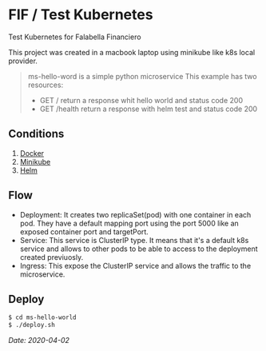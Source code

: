 # FIF / Test Kubernetes

Test Kubernetes for Falabella Financiero

This project was created in a macbook laptop using minikube like k8s local provider.

> ms-hello-word is a simple python microservice
> This example has two resources:
> *  GET /  return a response whit hello world and status code 200
> *  GET /health  return a response with helm test and status code 200



## Conditions
  
1.  [Docker](https://www.docker.com/get-started)
2.  [Minikube](https://kubernetes.io/es/docs/tasks/tools/install-minikube/)
3.  [Helm](https://helm.sh/docs/intro/install/)

## Flow

* Deployment: It creates two replicaSet(pod) with one container in each pod. They have a default mapping port using the port 5000 like an exposed container port and targetPort.
* Service: This service is ClusterIP type. It means that it's a default k8s service and allows to other pods to be able to access to the deployment created previuosly.
* Ingress: This expose the ClusterIP service and allows the traffic to the microservice.

## Deploy
	
```sh
$ cd ms-hello-world
$ ./deploy.sh
```

*Date: 2020-04-02*